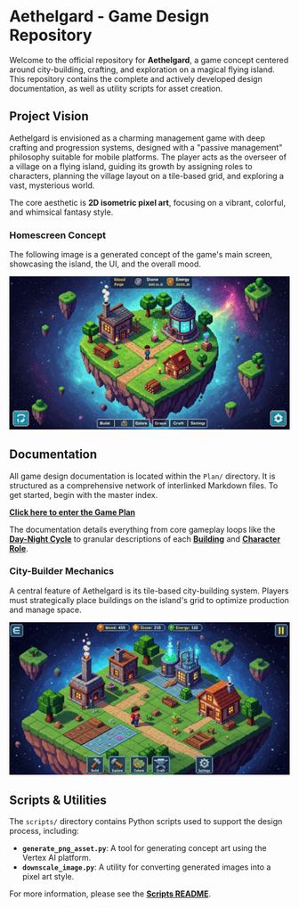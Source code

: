 # Aethelgard - Game Design Repository

Welcome to the official repository for **Aethelgard**, a game concept centered around city-building, crafting, and exploration on a magical flying island. This repository contains the complete and actively developed design documentation, as well as utility scripts for asset creation.

## Project Vision

Aethelgard is envisioned as a charming management game with deep crafting and progression systems, designed with a "passive management" philosophy suitable for mobile platforms. The player acts as the overseer of a village on a flying island, guiding its growth by assigning roles to characters, planning the village layout on a tile-based grid, and exploring a vast, mysterious world.

The core aesthetic is **2D isometric pixel art**, focusing on a vibrant, colorful, and whimsical fantasy style.

### Homescreen Concept
The following image is a generated concept of the game's main screen, showcasing the island, the UI, and the overall mood.

![Aethelgard Homescreen Concept](./homescreen.jpg)

## Documentation

All game design documentation is located within the `Plan/` directory. It is structured as a comprehensive network of interlinked Markdown files. To get started, begin with the master index.

**[Click here to enter the Game Plan](./Plan/README.md)**

The documentation details everything from core gameplay loops like the **[Day-Night Cycle](./Plan/Game/Gameplay/DayNightCycle.md)** to granular descriptions of each **[Building](./Plan/Game/Entities/Buildings/)** and **[Character Role](./Plan/Game/Gameplay/Roles.md)**.

### City-Builder Mechanics
A central feature of Aethelgard is its tile-based city-building system. Players must strategically place buildings on the island's grid to optimize production and manage space.

![Aethelgard Tile System Concept](./tiles_home_screen.jpg)

## Scripts & Utilities

The `scripts/` directory contains Python scripts used to support the design process, including:
- **`generate_png_asset.py`**: A tool for generating concept art using the Vertex AI platform.
- **`downscale_image.py`**: A utility for converting generated images into a pixel art style.

For more information, please see the **[Scripts README](./scripts/README.md)**.
